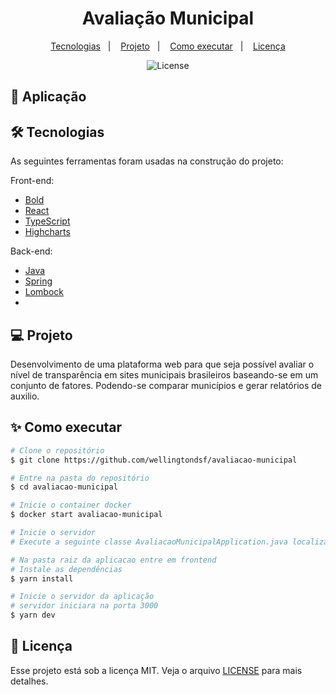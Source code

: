 <h1 align="center">
    Avaliação Municipal
</h1>

<p align="center">
  <a href="#-tecnologias">Tecnologias</a>&nbsp;&nbsp;&nbsp;|&nbsp;&nbsp;&nbsp;
  <a href="#-projeto">Projeto</a>&nbsp;&nbsp;&nbsp;|&nbsp;&nbsp;&nbsp;
  <a href="#-como-executar">Como executar</a>&nbsp;&nbsp;&nbsp;|&nbsp;&nbsp;&nbsp;
  <a href="#-licença">Licença</a>
</p>

<p align="center"> 
  <img alt="License" src="https://img.shields.io/static/v1?label=license&message=MIT&color=0174DF&labelColor=000000">
</p>

## 🚀 Aplicação


## 🛠 Tecnologias

As seguintes ferramentas foram usadas na construção do projeto:

  Front-end:

- [Bold](https://bold.bridge.ufsc.br/pt/)
- [React](https://pt-br.reactjs.org/)
- [TypeScript](https://www.typescriptlang.org/)
- [Highcharts](https://www.highcharts.com/)


 Back-end:
  
 - [Java](https://www.java.com/pt-BR/)
 - [Spring](https://spring.io/)
 - [Lombock](https://projectlombok.org/)
 - 

## 💻 Projeto

Desenvolvimento de uma plataforma web para que seja possível avaliar o nível de transparência em sites municipais brasileiros baseando-se em um conjunto de fatores. Podendo-se comparar municípios e gerar relatórios de auxilio.

## ✨ Como executar

```bash
# Clone o repositório
$ git clone https://github.com/wellingtondsf/avaliacao-municipal

# Entre na pasta do repositório
$ cd avaliacao-municipal

# Inicie o container docker
$ docker start avaliacao-municipal

# Inicie o servidor
# Execute a seguinte classe AvaliacaoMunicipalApplication.java localizada no backend

# Na pasta raiz da aplicacao entre em frontend
# Instale as dependências
$ yarn install

# Inicie o servidor da aplicação
# servidor iniciara na porta 3000
$ yarn dev
```

## 📜 Licença

Esse projeto está sob a licença MIT. Veja o arquivo [LICENSE](LICENSE) para mais detalhes.
